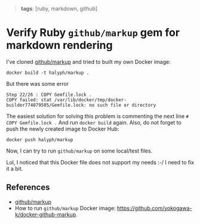 > **tags**: [ruby, markdown, github]

# Verify Ruby `github/markup` gem for markdown rendering

I've cloned [github/markup](https://github.com/github/markup) and tried to built my own Docker image:

```
docker build -t halyph/markup .
```

But there was some error

```
Step 22/26 : COPY Gemfile.lock .
COPY failed: stat /var/lib/docker/tmp/docker-builder774079505/Gemfile.lock: no such file or directory
```

The easiest solution for solving this problem is commenting the next line `# COPY Gemfile.lock .` And run `docker build` again.
Also, do not forget to push the newly created image to Docker Hub:

```
docker push halyph/markup
```

Now, I can try to run `github/markup` on some local/test files.

Lol, I noticed that this Docker file does not support my needs :-/ I need to fix it a bit.

## References

- [github/markup](https://github.com/github/markup)
- How to run `github/markup` Docker image: https://github.com/yokogawa-k/docker-github-markup.
